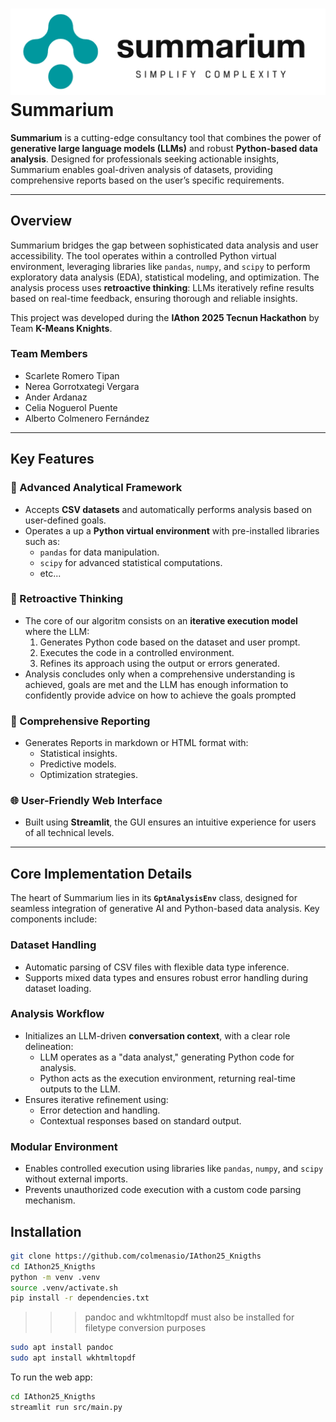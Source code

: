 # ![Summarium Logo](assets/logo_light.png) Summarium

**Summarium** is a cutting-edge consultancy tool that combines the power of **generative large language models (LLMs)** and robust **Python-based data analysis**. Designed for professionals seeking actionable insights, Summarium enables goal-driven analysis of datasets, providing comprehensive reports based on the user’s specific requirements.

---

## Overview

Summarium bridges the gap between sophisticated data analysis and user accessibility. The tool operates within a controlled Python virtual environment, leveraging libraries like `pandas`, `numpy`, and `scipy` to perform exploratory data analysis (EDA), statistical modeling, and optimization. The analysis process uses **retroactive thinking**: LLMs iteratively refine results based on real-time feedback, ensuring thorough and reliable insights.

This project was developed during the **IAthon 2025 Tecnun Hackathon** by Team **K-Means Knights**.

### Team Members
- Scarlete Romero Tipan
- Nerea Gorrotxategi Vergara
- Ander Ardanaz
- Celia Noguerol Puente
- Alberto Colmenero Fernández

---

## Key Features

### 🔬 Advanced Analytical Framework
- Accepts **CSV datasets** and automatically performs analysis based on user-defined goals.
- Operates a up a **Python virtual environment** with pre-installed libraries such as:
  - `pandas` for data manipulation.
  - `scipy` for advanced statistical computations.
  - etc...

### 🔄 Retroactive Thinking
- The core of our algoritm consists on an **iterative execution model** where the LLM:
  1. Generates Python code based on the dataset and user prompt.
  2. Executes the code in a controlled environment.
  3. Refines its approach using the output or errors generated.
- Analysis concludes only when a comprehensive understanding is achieved, goals are met and the LLM has enough information to confidently provide advice on how to achieve the goals prompted

### 📄 Comprehensive Reporting
- Generates Reports in markdown or HTML format with:
  - Statistical insights.
  - Predictive models.
  - Optimization strategies.

### 🌐 User-Friendly Web Interface
- Built using **Streamlit**, the GUI ensures an intuitive experience for users of all technical levels.

---

## Core Implementation Details

The heart of Summarium lies in its **`GptAnalysisEnv`** class, designed for seamless integration of generative AI and Python-based data analysis. Key components include:

### Dataset Handling
- Automatic parsing of CSV files with flexible data type inference.
- Supports mixed data types and ensures robust error handling during dataset loading.

### Analysis Workflow
- Initializes an LLM-driven **conversation context**, with a clear role delineation:
  - LLM operates as a "data analyst," generating Python code for analysis.
  - Python acts as the execution environment, returning real-time outputs to the LLM.
- Ensures iterative refinement using:
  - Error detection and handling.
  - Contextual responses based on standard output.

### Modular Environment
- Enables controlled execution using libraries like `pandas`, `numpy`, and `scipy` without external imports.
- Prevents unauthorized code execution with a custom code parsing mechanism.

## Installation
```bash
git clone https://github.com/colmenasio/IAthon25_Knigths
cd IAthon25_Knigths
python -m venv .venv
source .venv/activate.sh
pip install -r dependencies.txt
```
>>> pandoc and wkhtmltopdf must also be installed for filetype conversion purposes
```bash
sudo apt install pandoc
sudo apt install wkhtmltopdf
```

To run the web app:
```bash
cd IAthon25_Knigths
streamlit run src/main.py
```



